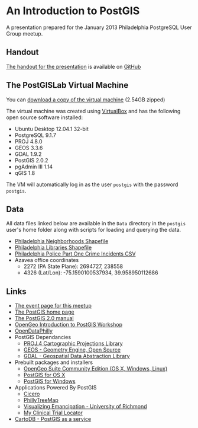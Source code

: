 # An Introduction to PostGIS #

A presentation prepared for the January 2013 Philadelphia PostgreSQL User Group meetup.

## Handout ##

[The handout for the presentation](https://github.com/jwalgran/postgis-introduction/blob/master/IntroductionToPostGIS.pdf?raw=true) is available on [GitHub](https://github.com/jwalgran/postgis-introduction)

## The PostGISLab Virtual Machine ##

You can [download a copy of the virtual machine](https://www.dropbox.com/s/79xpuzm59cmsj3a/PostGISLab.zip) (2.54GB zipped)

The virtual machine was created using [VirtualBox](https://www.virtualbox.org) and has the following open source software installed:

  - Ubuntu Desktop 12.04.1 32-bit
  - PostgreSQL 9.1.7
  - PROJ 4.8.0
  - GEOS 3.3.6
  - GDAL 1.9.2
  - PostGIS 2.0.2
  - pgAdmin III 1.14
  - qGIS 1.8

The VM will automatically log in as the user `postgis` with the password `postgis`.

## Data ##

All data files linked below are available in the `Data` directory in the `postgis` user's home folder along with scripts for loading and querying the data.

  - [Philadelphia Neighborhoods Shapefile](http://www.azavea.com/index.php/download_file/view/235/)
  - [Philadelphia Libraries Shapefile](http://www.pasda.psu.edu/uci/PhiladelphiaAgreement.asp?File=http://www.pasda.psu.edu/philacity/data/PhiladelphiaLibraries201201.zip)
  - [Philadelphia Police Part One Crime Incidents CSV](http://gis.phila.gov/data/police_inct.zip)
  - Azavea office coordinates
    - 2272 (PA State Plane): 2694727, 238558
    - 4326 (Lat/Lon): -75.1590100537934, 39.958950112686

## Links ##

  - [The event page for this meetup](http://www.phlpug.org/events/95352552/)
  - [The PostGIS home page](http://postgis.refractions.net)
  - [The PostGIS 2.0 manual](http://postgis.net/docs/manual-2.0/)
  - [OpenGeo Introduction to PostGIS Workshop](http://workshops.opengeo.org/postgis-intro/)
  - [OpenDataPhilly](http://www.opendataphilly.org)
  - PostGIS Dependancies
    - [PROJ.4 Cartographic Projections Library](http://trac.osgeo.org/proj/)
    - [GEOS - Geometry Engine, Open Source](http://trac.osgeo.org/geos/)
    - [GDAL - Geospatial Data Abstraction Library](http://www.gdal.org)
  - Prebuilt packages and installers
    - [OpenGeo Suite Community Edition (OS X, Windows, Linux)](http://opengeo.org/products/suite/community/)
    - [PostGIS for OS X](http://www.kyngchaos.com/software:postgres)
    - [PostGIS for Windows](http://postgis.refractions.net/download/windows/#postgis-installers)
  - Applications Powered By PostGIS
    - [Cicero](http://www.azavea.com/products/cicero/live-demo/)
    - [PhillyTreeMap](http://phillytreemap.org/map/)
    - [Visualizing Emancipation - University of Richmond](http://dsl.richmond.edu/emancipation/)
    - [My Clinical Trial Locator](http://myclinicaltriallocator.com)
  - [CartoDB - PostGIS as a service](http://cartodb.com) 

